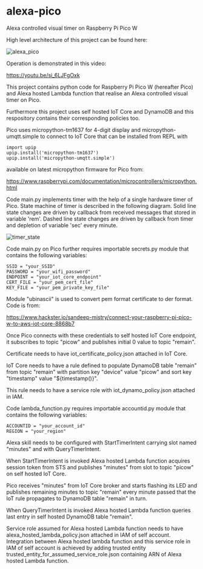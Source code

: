 # alexa-pico
Alexa controlled visual timer on Raspberry Pi Pico W

High level architecture of this project can be found here:

![alexa_pico](https://user-images.githubusercontent.com/6145641/194744850-bbeb7948-eff2-47d9-b75a-d23f1b874569.jpg)

Operation is demonstrated in this video:

https://youtu.be/si_6LJFgOxk

This project contains python code for Raspberry Pi Pico W (hereafter Pico) and Alexa hosted Lambda function that realise an Alexa controlled visual timer on Pico.

Furthermore this project uses self hosted IoT Core and DynamoDB and this respository contains their corresponding policies too.

Pico uses micropython-tm1637 for 4-digit display and micropython-umqtt.simple to connect to IoT Core that can be installed from REPL with
```
import upip  
upip.install('micropython-tm1637')
upip.install('micropython-umqtt.simple')
```
available on latest micropython firmware for Pico from:

https://www.raspberrypi.com/documentation/microcontrollers/micropython.html

Code main.py implements timer with the help of a single hardware timer of Pico. State machine of timer is described in the following diagram. Solid line state changes are driven by callback from received messages that stored in variable 'rem'. Dashed line state changes are driven by callback from timer and depletion of variable 'sec' every minute.

![timer_state](https://user-images.githubusercontent.com/6145641/194764992-f21fb2f5-c1ea-4704-86fa-35ab9e54660c.jpg)

Code main.py on Pico further requires importable secrets.py module that contains the following variables:
```
SSID = "your_SSID"  
PASSWORD = "your_wifi_password"  
ENDPOINT = "your_iot_core_endpoint"  
CERT_FILE = "your_pem_cert_file"  
KEY_FILE = "your_pem_private_key_file"  
```
Module "ubinascii" is used to convert pem format certificate to der format. Code is from:

https://www.hackster.io/sandeep-mistry/connect-your-raspberry-pi-pico-w-to-aws-iot-core-8868b7

Once Pico connects with these credentials to self hosted IoT Core endpoint, it subscribes to topic "picow" and publishes initial 0 value to topic "remain".

Certificate needs to have iot_certificate_policy.json attached in IoT Core.

IoT Core needs to have a rule defined to populate DynamoDB table "remain" from topic "remain" with partition key "device" value "picow" and sort key "timestamp" value "${timestamp()}".

This rule needs to have a service role with iot_dynamo_policy.json attached in IAM.

Code lambda_function.py requires importable accountid.py module that contains the following variables:
```
ACCOUNTID = "your_account_id"  
REGION = "your_region"
```
Alexa skill needs to be configured with StartTimerIntent carrying slot named "minutes" and with QueryTimerIntent.

When StartTimerIntent is invoked Alexa hosted Lambda function acquires session token from STS and publishes "minutes" from slot to topic "picow" on self hosted IoT Core.

Pico receives "minutes" from IoT Core broker and starts flashing its LED and publishes remaining minutes to topic "remain" every minute passed that the IoT rule propagates to DynamoDB table "remain" in turn.

When QueryTimerIntent is invoked Alexa hosted Lambda function queries last entry in self hosted DynamoDB table "remain".

Service role assumed for Alexa hosted Lambda function needs to have alexa_hosted_lambda_policy.json attached in IAM of self account. Integration between Alexa hosted lambda function and this service role in IAM of self account is achieved by adding trusted entity trusted_entity_for_assumed_service_role.json containing ARN of Alexa hosted Lambda function.
